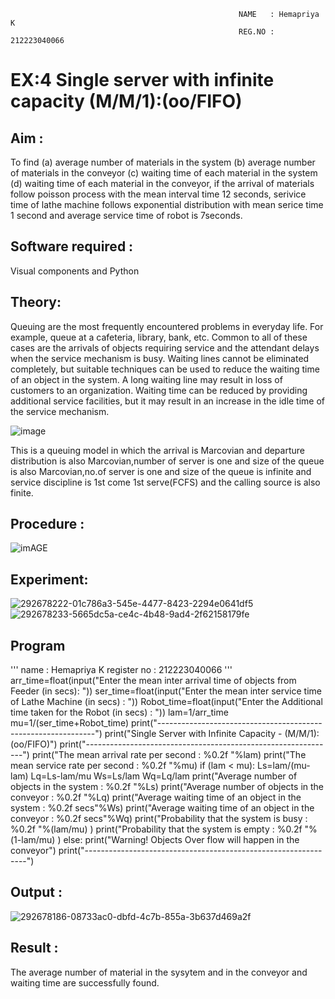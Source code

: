                                                        NAME   : Hemapriya K
                                                       REG.NO : 212223040066
# EX:4 Single server with infinite capacity (M/M/1):(oo/FIFO)
## Aim :
To find (a) average number of materials in the system (b) average number of materials in the conveyor (c) waiting time of each material in the system (d) waiting time of each material in the conveyor, if the arrival  of materials follow poisson process with the mean interval time 12 seconds, serivice time of lathe machine follows exponential distribution with mean serice time 1 second and average service time of robot is 7seconds.

## Software required :
Visual components and Python

## Theory:
Queuing are the most frequently encountered problems in everyday life. For example, queue at a cafeteria, library, bank, etc. Common to all of these cases are the arrivals of objects requiring service and the attendant delays when the service mechanism is busy. Waiting lines cannot be eliminated completely, but suitable techniques can be used to reduce the waiting time of an object in the system. A long waiting line may result in loss of customers to an organization. Waiting time can be reduced by providing additional service facilities, but it may result in an increase in the idle time of the service mechanism.

![image](1.png)

This is a queuing model in which the arrival is Marcovian and departure distribution is also Marcovian,number of server is one and size of the queue is also Marcovian,no.of server is one and size of the queue is infinite and service discipline is 1st come 1st serve(FCFS) and the calling source is also finite.

## Procedure :

![imAGE](2.png)



## Experiment:


 ![292678222-01c786a3-545e-4477-8423-2294e0641df5](https://github.com/HemapriyaOfficial/Single-server-infinite-capacity---Markov-Model/assets/147114275/d9bfbb4a-cb2f-4818-a93e-4f0bbfe6e0fb)
![292678233-5665dc5a-ce4c-4b48-9ad4-2f62158179fe](https://github.com/HemapriyaOfficial/Single-server-infinite-capacity---Markov-Model/assets/147114275/2c12284b-37b3-49a7-b31a-4d981096dc79)

## Program

'''
name : Hemapriya K
register no : 212223040066
'''
arr_time=float(input("Enter the mean inter arrival time of objects from Feeder (in secs): "))
ser_time=float(input("Enter the mean  inter service time of Lathe Machine (in secs) :  "))
Robot_time=float(input("Enter the Additional time taken for the Robot (in secs) :  "))
lam=1/arr_time
mu=1/(ser_time+Robot_time)
print("--------------------------------------------------------------")
print("Single Server with Infinite Capacity - (M/M/1):(oo/FIFO)")
print("--------------------------------------------------------------")
print("The mean arrival rate per second : %0.2f "%lam)
print("The mean service rate per second : %0.2f "%mu)
if (lam <  mu):
    Ls=lam/(mu-lam)
    Lq=Ls-lam/mu
    Ws=Ls/lam
    Wq=Lq/lam
    print("Average number of objects in the system : %0.2f "%Ls)
    print("Average number of objects in the conveyor :  %0.2f "%Lq)
    print("Average waiting time of an object in the system : %0.2f secs"%Ws)
    print("Average waiting time of an object in the conveyor : %0.2f secs"%Wq)
    print("Probability that the system is busy : %0.2f "%(lam/mu) )
    print("Probability that the system is empty : %0.2f "%(1-lam/mu) )
else:
    print("Warning! Objects Over flow will happen in the conveyor")
print("---------------------------------------------------------------")


## Output :
![292678186-08733ac0-dbfd-4c7b-855a-3b637d469a2f](https://github.com/HemapriyaOfficial/Single-server-infinite-capacity---Markov-Model/assets/147114275/3e44f4a5-f072-4dc0-a79b-6f2367c96b1e)

## Result :
The average number of material in the sysytem and in the conveyor and waiting time are successfully found.
